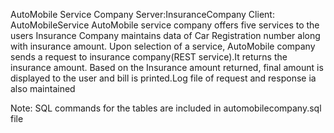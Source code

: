 AutoMobile Service Company
Server:InsuranceCompany
Client: AutoMobileService
AutoMobile service company offers five services to the users
Insurance Company maintains data of  Car Registration number along with insurance amount.
Upon selection of a service, AutoMobile company sends a request to insurance company(REST service).It returns the insurance amount.
Based on the Insurance amount returned, final amount is displayed to the user and bill is printed.Log file of request and response ia also maintained

Note: SQL commands for the tables are included in automobilecompany.sql file
